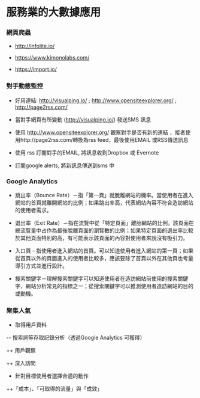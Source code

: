 # 服務業的大數據應用

### 網頁爬蟲

+ http://infolite.io/

+ https://www.kimonolabs.com/

+ https://import.io/

### 對手動態監控

+ 好用連結: http://visualping.io/  ;  http://www.opensiteexplorer.org/ ; http://page2rss.com/

+ 當對手網頁有所變動 (http://visualping.io/) 發送SMS 訊息

+ 使用 http://www.opensiteexplorer.org/ 觀察對手是否有新的連結 ，接者使用http://page2rss.com/轉換為rss feed，最後使用EMAIL 或RSS傳送訊息

+ 使用 rss 訂閱對手的EMAIL, 將訊息收到Dropbox 或 Evernote

+ 訂閱google alerts, 將新訊息傳送到sms 中

### Google Analytics

+ 跳出率（Bounce Rate）－指「第一頁」就脫離網站的機率。當使用者在進入網站的首頁就離開網站的比例；如果跳出率高，代表網站內容不符合造訪網站的使用者需求。


+ 退出率（Exit Rate）－指在流覽中從「特定頁面」離胎網站的比例。該頁面在總流覽量中占作為最後脫離頁面的瀏覽數的比例；如果特定頁面的退出率比較於其他頁面特別的高，有可能表示該頁面的內容對使用者來說沒有吸引力。


+ 入口頁－指使用者進入網站的首頁。可以知道使用者進入網站的第一頁；如果從首頁以外的頁面進入的使用者比較多，應該要除了首頁以外在其他頁也考量導引方式並進行設計。


+ 搜索關鍵字－理解搜索關鍵字可以知道使用者在造訪網站前使用的搜索關鍵字，網站分析常見的指標之一；從搜索關鍵字可以推測使用者造訪網站的目的或動機。

### 聚集人氣

+ 取得用戶資料

-- 搜索詞等存取記錄分析（透過Google Analytics 可獲得）

++ 用戶觀察

++ 深入訪問

+ 針對目標使用者選擇合適的動作

++「成本」、「可取得的流量」與「成效」